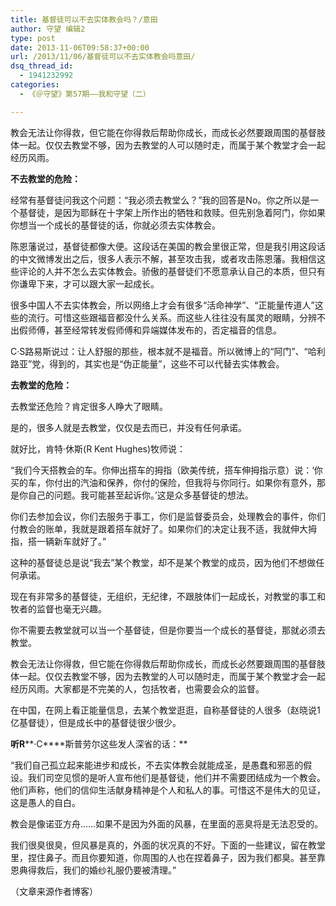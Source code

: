 ```yaml
---
title: 基督徒可以不去实体教会吗？/意田
author: 守望 编辑2
type: post
date: 2013-11-06T09:58:37+00:00
url: /2013/11/06/基督徒可以不去实体教会吗意田/
dsq_thread_id:
  - 1941232992
categories:
  - 《＠守望》第57期——我和守望（二）

---
```

教会无法让你得救，但它能在你得救后帮助你成长，而成长必然要跟周围的基督肢体一起。仅仅去教堂不够，因为去教堂的人可以随时走，而属于某个教堂才会一起经历风雨。<!--more-->

<b class="mce-wp-more" title="更多...">不去教堂的危险：</b>

经常有基督徒问我这个问题：“我必须去教堂么？”我的回答是No。你之所以是一个基督徒，是因为耶稣在十字架上所作出的牺牲和救赎。但先别急着阿门，你如果你想当一个成长的基督徒的话，你就必须去实体教会。

陈恩藩说过，基督徒都像大便。这段话在美国的教会里很正常，但是我引用这段话的中文微博发出之后，很多人表示不解，甚至攻击我，或者攻击陈恩藩。我相信这些评论的人并不怎么去实体教会。骄傲的基督徒们不愿意承认自己的本质，但只有你谦卑下来，才可以跟大家一起成长。

很多中国人不去实体教会，所以网络上才会有很多“活命神学”、“正能量传道人”这些的流行。可惜这些跟福音都没什么关系。而这些人往往没有属灵的眼睛，分辨不出假师傅，甚至经常转发假师傅和异端媒体发布的，否定福音的信息。

C·S路易斯说过：让人舒服的那些，根本就不是福音。所以微博上的“阿门”、“哈利路亚”党，得到的，其实也是“伪正能量”，这些不可以代替去实体教会。

**去教堂的危险：**

去教堂还危险？肯定很多人睁大了眼睛。

是的，很多人就是去教堂，仅仅是去而已，并没有任何承诺。

就好比，肯特·休斯(R Kent Hughes)牧师说：

“我们今天搭教会的车。你伸出搭车的拇指（欧美传统，搭车伸拇指示意）说：‘你买的车，你付出的汽油和保养，你付的保险，但我将与你同行。如果你有意外，那是你自己的问题。我可能甚至起诉你。’这是众多基督徒的想法。

你们去参加会议，你们去服务于事工，你们是监督委员会，处理教会的事件，你们付教会的账单，我就是跟着搭车就好了。如果你们的决定让我不适，我就伸大拇指，搭一辆新车就好了。”

这种的基督徒总是说“我去”某个教堂，却不是某个教堂的成员，因为他们不想做任何承诺。

现在有非常多的基督徒，无组织，无纪律，不跟肢体们一起成长，对教堂的事工和牧者的监督也毫无兴趣。

你不需要去教堂就可以当一个基督徒，但是你要当一个成长的基督徒，那就必须去教堂。

教会无法让你得救，但它能在你得救后帮助你成长，而成长必然要跟周围的基督肢体一起。仅仅去教堂不够，因为去教堂的人可以随时走，而属于某个教堂才会一起经历风雨。大家都是不完美的人，包括牧者，也需要会众的监督。

在中国，在网上看正能量信息，去某个教堂逛逛，自称基督徒的人很多（赵晓说1亿基督徒），但是成长中的基督徒很少很少。

**听R****·C****斯普劳尔这些发人深省的话：**

“我们自己孤立起来能进步和成长，不去实体教会就能成圣，是愚蠢和邪恶的假设。我们司空见惯的是听人宣布他们是基督徒，他们并不需要团结成为一个教会。他们声称，他们的信仰生活献身精神是个人和私人的事。可惜这不是伟大的见证，这是愚人的自白。

教会是像诺亚方舟……如果不是因为外面的风暴，在里面的恶臭将是无法忍受的。

我们很臭很臭，但风暴是真的，外面的状况真的不好。下面的一些建议，留在教堂里，捏住鼻子。而且你要知道，你周围的人也在捏着鼻子，因为我们都臭。甚至靠恩典得救后，我们的婚纱礼服仍要被清理。”

（文章来源作者博客）